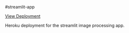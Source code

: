 #streamlit-app

[View Deployment](https://opencv-app-web.herokuapp.com/)

Heroku deployment for the streamlit image processing app.
